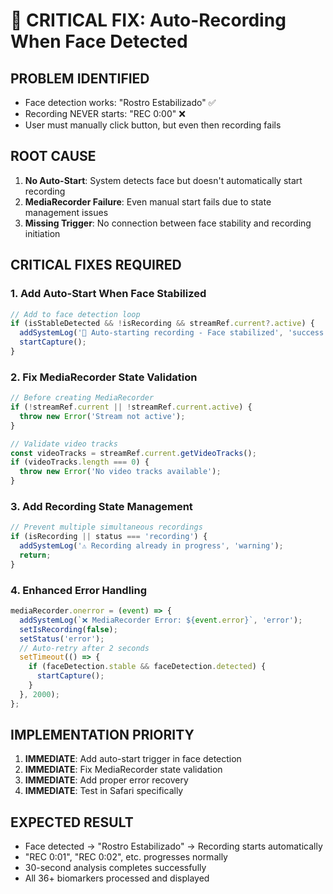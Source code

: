 # 🚨 CRITICAL FIX: Auto-Recording When Face Detected

## PROBLEM IDENTIFIED
- Face detection works: "Rostro Estabilizado" ✅
- Recording NEVER starts: "REC 0:00" ❌
- User must manually click button, but even then recording fails

## ROOT CAUSE
1. **No Auto-Start**: System detects face but doesn't automatically start recording
2. **MediaRecorder Failure**: Even manual start fails due to state management issues
3. **Missing Trigger**: No connection between face stability and recording initiation

## CRITICAL FIXES REQUIRED

### 1. Add Auto-Start When Face Stabilized
```javascript
// Add to face detection loop
if (isStableDetected && !isRecording && streamRef.current?.active) {
  addSystemLog('🚀 Auto-starting recording - Face stabilized', 'success');
  startCapture();
}
```

### 2. Fix MediaRecorder State Validation
```javascript
// Before creating MediaRecorder
if (!streamRef.current || !streamRef.current.active) {
  throw new Error('Stream not active');
}

// Validate video tracks
const videoTracks = streamRef.current.getVideoTracks();
if (videoTracks.length === 0) {
  throw new Error('No video tracks available');
}
```

### 3. Add Recording State Management
```javascript
// Prevent multiple simultaneous recordings
if (isRecording || status === 'recording') {
  addSystemLog('⚠️ Recording already in progress', 'warning');
  return;
}
```

### 4. Enhanced Error Handling
```javascript
mediaRecorder.onerror = (event) => {
  addSystemLog(`❌ MediaRecorder Error: ${event.error}`, 'error');
  setIsRecording(false);
  setStatus('error');
  // Auto-retry after 2 seconds
  setTimeout(() => {
    if (faceDetection.stable && faceDetection.detected) {
      startCapture();
    }
  }, 2000);
};
```

## IMPLEMENTATION PRIORITY
1. **IMMEDIATE**: Add auto-start trigger in face detection
2. **IMMEDIATE**: Fix MediaRecorder state validation  
3. **IMMEDIATE**: Add proper error recovery
4. **IMMEDIATE**: Test in Safari specifically

## EXPECTED RESULT
- Face detected → "Rostro Estabilizado" → Recording starts automatically
- "REC 0:01", "REC 0:02", etc. progresses normally
- 30-second analysis completes successfully
- All 36+ biomarkers processed and displayed